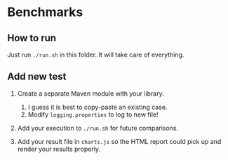 # Benchmarks

## How to run

Just run `./run.sh` in this folder. 
It will take care of everything.

## Add new test

1. Create a separate Maven module with your library. 
    1. I guess it is best to copy-paste an existing case.
    2. Modify `logging.properties` to log to new file!

2. Add your execution to `./run.sh` for future comparisons.

3. Add your result file in `charts.js` so the HTML report 
 could pick up and render your results properly.
